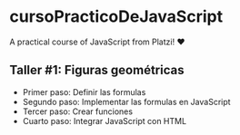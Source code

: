 # cursoPracticoDeJavaScript
A practical course of JavaScript from Platzi! ❤️

## Taller #1: Figuras geométricas
- Primer paso: Definir las formulas
- Segundo paso: Implementar las formulas en JavaScript
- Tercer paso: Crear funciones
- Cuarto paso: Integrar JavaScript con HTML
